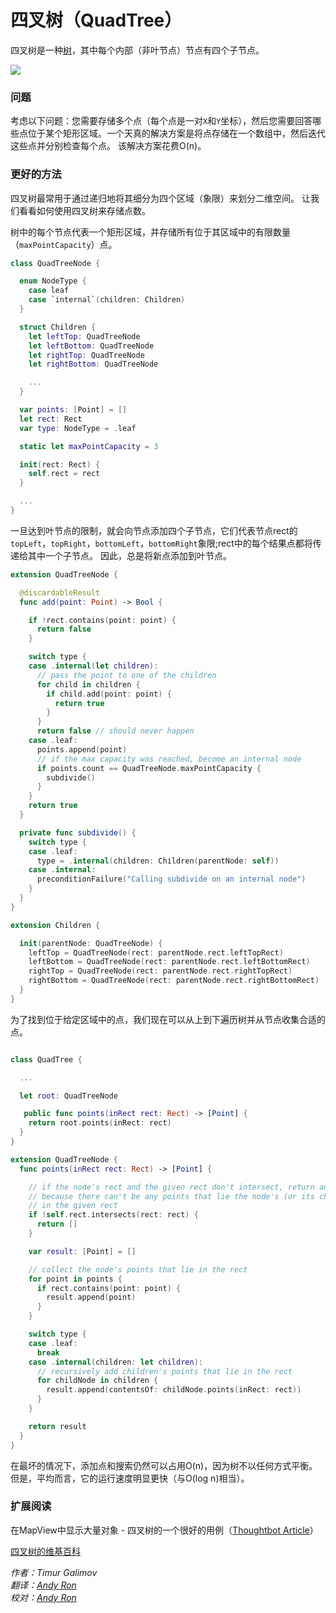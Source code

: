 # 四叉树（QuadTree）

四叉树是一种[树](../Tree)，其中每个内部（非叶节点）节点有四个子节点。

![](Images/quadtree.png)

### 问题


考虑以下问题：您需要存储多个点（每个点是一对`X`和`Y`坐标），然后您需要回答哪些点位于某个矩形区域。一个天真的解决方案是将点存储在一个数组中，然后迭代这些点并分别检查每个点。 该解决方案花费O(n)。

### 更好的方法

四叉树最常用于通过递归地将其细分为四个区域（象限）来划分二维空间。 让我们看看如何使用四叉树来存储点数。

树中的每个节点代表一个矩形区域，并存储所有位于其区域中的有限数量（`maxPointCapacity`）点。

```swift
class QuadTreeNode {

  enum NodeType {
    case leaf
    case `internal`(children: Children)
  }

  struct Children {
    let leftTop: QuadTreeNode
    let leftBottom: QuadTreeNode
    let rightTop: QuadTreeNode
    let rightBottom: QuadTreeNode

    ...
  }

  var points: [Point] = []
  let rect: Rect
  var type: NodeType = .leaf

  static let maxPointCapacity = 3

  init(rect: Rect) {
    self.rect = rect
  }

  ...
}

```

一旦达到叶节点的限制，就会向节点添加四个子节点，它们代表节点rect的`topLeft`，`topRight`，`bottomLeft`，`bottomRight`象限;rect中的每个结果点都将传递给其中一个子节点。 因此，总是将新点添加到叶节点。


```swift
extension QuadTreeNode {

  @discardableResult
  func add(point: Point) -> Bool {

    if !rect.contains(point: point) {
      return false
    }

    switch type {
    case .internal(let children):
      // pass the point to one of the children
      for child in children {
        if child.add(point: point) {
          return true
        }
      }
      return false // should never happen
    case .leaf:
      points.append(point)
      // if the max capacity was reached, become an internal node
      if points.count == QuadTreeNode.maxPointCapacity {
        subdivide()
      }
    }
    return true
  }

  private func subdivide() {
    switch type {
    case .leaf:
      type = .internal(children: Children(parentNode: self))
    case .internal:
      preconditionFailure("Calling subdivide on an internal node")
    }
  }
}

extension Children {

  init(parentNode: QuadTreeNode) {
    leftTop = QuadTreeNode(rect: parentNode.rect.leftTopRect)
    leftBottom = QuadTreeNode(rect: parentNode.rect.leftBottomRect)
    rightTop = QuadTreeNode(rect: parentNode.rect.rightTopRect)
    rightBottom = QuadTreeNode(rect: parentNode.rect.rightBottomRect)
  }
}

```

为了找到位于给定区域中的点，我们现在可以从上到下遍历树并从节点收集合适的点。

```swift

class QuadTree {

  ...

  let root: QuadTreeNode

   public func points(inRect rect: Rect) -> [Point] {
    return root.points(inRect: rect)
  }
}

extension QuadTreeNode {
  func points(inRect rect: Rect) -> [Point] {

    // if the node's rect and the given rect don't intersect, return an empty array,
    // because there can't be any points that lie the node's (or its children's) rect and
    // in the given rect
    if !self.rect.intersects(rect: rect) {
      return []
    }

    var result: [Point] = []

    // collect the node's points that lie in the rect
    for point in points {
      if rect.contains(point: point) {
        result.append(point)
      }
    }

    switch type {
    case .leaf:
      break
    case .internal(children: let children):
      // recursively add children's points that lie in the rect
      for childNode in children {
        result.append(contentsOf: childNode.points(inRect: rect))
      }
    }

    return result
  }
}

```

在最坏的情况下，添加点和搜索仍然可以占用O(n)，因为树不以任何方式平衡。 但是，平均而言，它的运行速度明显更快（与O(log n)相当）。

### 扩展阅读

在MapView中显示大量对象 - 四叉树的一个很好的用例（[Thoughtbot Article](https://robots.thoughtbot.com/how-to-handle-large-amounts-of-data-on-maps)）

[四叉树的维基百科](https://en.wikipedia.org/wiki/Quadtree)


*作者：Timur Galimov*  
*翻译：[Andy Ron](https://github.com/andyRon)*  
*校对：[Andy Ron](https://github.com/andyRon)*  

